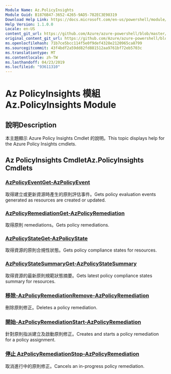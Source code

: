 ```yaml
---
Module Name: Az.PolicyInsights
Module Guid: B1876B47-3652-4265-9AD5-782EC3E98319
Download Help Link: https://docs.microsoft.com/en-us/powershell/module/az.policyinsights
Help Version: 1.1.0.0
Locale: en-US
content_git_url: https://github.com/Azure/azure-powershell/blob/master/src/PolicyInsights/PolicyInsights/help/Az.PolicyInsights.md
original_content_git_url: https://github.com/Azure/azure-powershell/blob/master/src/PolicyInsights/PolicyInsights/help/Az.PolicyInsights.md
ms.openlocfilehash: 71b7ce5bcc114f5e0f9def4328e2120965ca8799
ms.sourcegitcommit: 43f4bdf2a59dd82fd881512aa9761bf72eb5703c
ms.translationtype: MT
ms.contentlocale: zh-TW
ms.lasthandoff: 04/23/2019
ms.locfileid: "93611310"
---
```

# <span data-ttu-id="ae9c0-101">Az PolicyInsights 模組</span><span class="sxs-lookup"><span data-stu-id="ae9c0-101">Az.PolicyInsights Module</span></span>
## <span data-ttu-id="ae9c0-102">說明</span><span class="sxs-lookup"><span data-stu-id="ae9c0-102">Description</span></span>
<span data-ttu-id="ae9c0-103">本主題顯示 Azure Policy Insights Cmdlet 的說明。</span><span class="sxs-lookup"><span data-stu-id="ae9c0-103">This topic displays help for the Azure Policy Insights cmdlets.</span></span>

## <span data-ttu-id="ae9c0-104">Az PolicyInsights Cmdlet</span><span class="sxs-lookup"><span data-stu-id="ae9c0-104">Az.PolicyInsights Cmdlets</span></span>
### [<span data-ttu-id="ae9c0-105">AzPolicyEvent</span><span class="sxs-lookup"><span data-stu-id="ae9c0-105">Get-AzPolicyEvent</span></span>](Get-AzPolicyEvent.md)
<span data-ttu-id="ae9c0-106">取得建立或更新資源時產生的原則評估事件。</span><span class="sxs-lookup"><span data-stu-id="ae9c0-106">Gets policy evaluation events generated as resources are created or updated.</span></span>

### [<span data-ttu-id="ae9c0-107">AzPolicyRemediation</span><span class="sxs-lookup"><span data-stu-id="ae9c0-107">Get-AzPolicyRemediation</span></span>](Get-AzPolicyRemediation.md)
<span data-ttu-id="ae9c0-108">取得原則 remediations。</span><span class="sxs-lookup"><span data-stu-id="ae9c0-108">Gets policy remediations.</span></span>

### [<span data-ttu-id="ae9c0-109">AzPolicyState</span><span class="sxs-lookup"><span data-stu-id="ae9c0-109">Get-AzPolicyState</span></span>](Get-AzPolicyState.md)
<span data-ttu-id="ae9c0-110">取得資源的原則合規性狀態。</span><span class="sxs-lookup"><span data-stu-id="ae9c0-110">Gets policy compliance states for resources.</span></span>

### [<span data-ttu-id="ae9c0-111">AzPolicyStateSummary</span><span class="sxs-lookup"><span data-stu-id="ae9c0-111">Get-AzPolicyStateSummary</span></span>](Get-AzPolicyStateSummary.md)
<span data-ttu-id="ae9c0-112">取得資源的最新原則規範狀態摘要。</span><span class="sxs-lookup"><span data-stu-id="ae9c0-112">Gets latest policy compliance states summary for resources.</span></span>

### [<span data-ttu-id="ae9c0-113">移除-AzPolicyRemediation</span><span class="sxs-lookup"><span data-stu-id="ae9c0-113">Remove-AzPolicyRemediation</span></span>](Remove-AzPolicyRemediation.md)
<span data-ttu-id="ae9c0-114">刪除原則修正。</span><span class="sxs-lookup"><span data-stu-id="ae9c0-114">Deletes a policy remediation.</span></span>

### [<span data-ttu-id="ae9c0-115">開始-AzPolicyRemediation</span><span class="sxs-lookup"><span data-stu-id="ae9c0-115">Start-AzPolicyRemediation</span></span>](Start-AzPolicyRemediation.md)
<span data-ttu-id="ae9c0-116">針對原則指派建立及啟動原則修正。</span><span class="sxs-lookup"><span data-stu-id="ae9c0-116">Creates and starts a policy remediation for a policy assignment.</span></span>

### [<span data-ttu-id="ae9c0-117">停止 AzPolicyRemediation</span><span class="sxs-lookup"><span data-stu-id="ae9c0-117">Stop-AzPolicyRemediation</span></span>](Stop-AzPolicyRemediation.md)
<span data-ttu-id="ae9c0-118">取消進行中的原則修正。</span><span class="sxs-lookup"><span data-stu-id="ae9c0-118">Cancels an in-progress policy remediation.</span></span>

